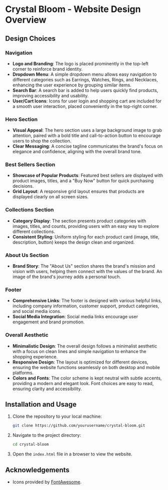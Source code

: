 # Crystal Bloom - Website Design Overview

## Design Choices

### Navigation
- **Logo and Branding**: The logo is placed prominently in the top-left corner to reinforce brand identity.
- **Dropdown Menu**: A simple dropdown menu allows easy navigation to different categories such as Earrings, Watches, Rings, and Necklaces, enhancing the user experience by grouping similar items.
- **Search Bar**: A search bar is added to help users quickly find products, improving accessibility and usability.
- **User/Cart Icons**: Icons for user login and shopping cart are included for a smooth user interaction, placed conveniently in the top-right corner.

### Hero Section
- **Visual Appeal**: The hero section uses a large background image to grab attention, paired with a bold title and call-to-action button to encourage users to shop the collection.
- **Clear Messaging**: A concise tagline communicates the brand's focus on elegance and confidence, aligning with the overall brand tone.

### Best Sellers Section
- **Showcase of Popular Products**: Featured best sellers are displayed with product images, titles, and a "Buy Now" button for quick purchasing decisions.
- **Grid Layout**: A responsive grid layout ensures that products are displayed clearly on all screen sizes.

### Collections Section
- **Category Display**: The section presents product categories with images, titles, and counts, providing users with an easy way to explore different collections.
- **Consistent Styling**: Uniform styling for each product card (image, title, description, button) keeps the design clean and organized.

### About Us Section
- **Brand Story**: The "About Us" section shares the brand's mission and vision with users, helping them connect with the values of the brand. An image of the brand's journey adds a personal touch.

### Footer
- **Comprehensive Links**: The footer is designed with various helpful links, including company information, customer support, product categories, and social media icons.
- **Social Media Integration**: Social media links encourage user engagement and brand promotion.

### Overall Aesthetic
- **Minimalistic Design**: The overall design follows a minimalist aesthetic with a focus on clean lines and simple navigation to enhance the shopping experience.
- **Responsive Design**: The layout is optimized for different devices, ensuring the website functions seamlessly on both desktop and mobile platforms.
- **Colors and Fonts**: The color scheme is kept neutral with subtle accents, providing a modern and elegant look. Font choices are easy to read, ensuring clarity and accessibility.

## Installation and Usage

1. Clone the repository to your local machine:
    ```bash
    git clone https://github.com/yourusername/crystal-bloom.git
    ```

2. Navigate to the project directory:
    ```bash
    cd crystal-bloom
    ```

3. Open the `index.html` file in a browser to view the website.


## Acknowledgements

- Icons provided by [FontAwesome](https://fontawesome.com/).


